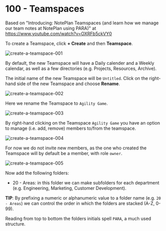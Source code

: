 # 100 - Teamspaces

Based on "Introducing: NotePlan Teamspaces (and learn how we manage our team notes at NotePlan using PARA)" at https://www.youtube.com/watch?v=OXRFb5ckVY0

To create a Teamspace, click **+ Create** and then **Teamspace**.

![create-a-teamspace-001](https://github.com/vanHeemstraSystems/noteplan/assets/1499433/60130671-059f-49f9-9d19-7beb3c0d1dec)

By default, the new Teamspace will have a Daily calender and a Weekly calendar, as well as a few directories (e.g. Projects, Resources, Archive).

The initial name of the new Teamspace will be ```Untitled```. Click on the right-hand side of the new Teamspace and choose **Rename**. 

![create-a-teamspace-002](https://github.com/vanHeemstraSystems/noteplan/assets/1499433/cad33c8c-5b23-40b2-9d50-3e46dccc5652)

Here we rename the Teamspace to ```Agility Game```.

![create-a-teamspace-003](https://github.com/vanHeemstraSystems/noteplan/assets/1499433/c1a771a2-65e5-4a5f-b29c-fce3ce66c900)

By right-hand clicking on the Teamspace ```Agility Game``` you have an option to manage (i.e. add, remove) members to/from the teamspace.

![create-a-teamspace-004](https://github.com/vanHeemstraSystems/noteplan/assets/1499433/fbfc5bc0-b2d6-429c-bf02-fd519dbc8782)

For now we do not invite new members, as the one who created the Teamspace will by default be a member, with role ```owner```.

![create-a-teamspace-005](https://github.com/vanHeemstraSystems/noteplan/assets/1499433/4c8d8dd3-6733-4829-ab0b-babf6a7a650f)

Now add the following folders:

- 20 - Areas: in this folder we can make subfolders for each department (e.g. Engineering, Marketing, Customer Development).

**TIP**: By prefixing a numeric or alphanumeric value to a folder name (e.g. ```20 - Areas```) we can control the order in which the folders are stacked (A-Z, 0-99).

Reading from top to bottom the folders initials spell ```PARA```, a much used structure.
